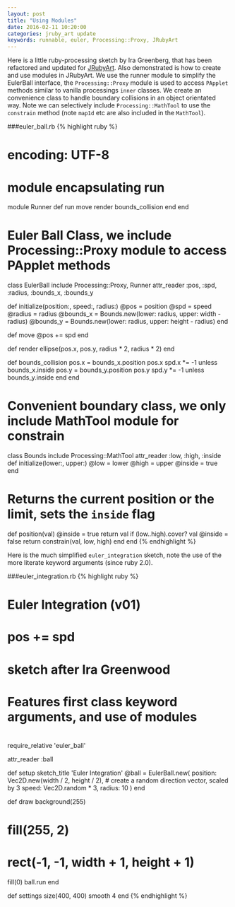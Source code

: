 ```yaml
---
layout: post
title: "Using Modules"
date: 2016-02-11 10:20:00
categories: jruby_art update
keywords: runnable, euler, Processing::Proxy, JRubyArt
---
```


Here is a little ruby-processing sketch by Ira Greenberg, that has been refactored and updated for [JRubyArt][jruby_art]. Also demonstrated is how to create and use modules in JRubyArt. We use the runner module to simplify the EulerBall interface, the `Processing::Proxy` module is used to access `PApplet` methods similar to vanilla processings `inner` classes. We create an convenience class to handle boundary collisions in an object orientated way.  Note we can selectively include `Processing::MathTool` to use the `constrain` method (note `map1d` etc are also included in the `MathTool`).

###euler_ball.rb
{% highlight ruby %}
# encoding: UTF-8

# module encapsulating run
module Runner
  def run
    move
    render
    bounds_collision
  end
end

# Euler Ball Class, we include Processing::Proxy module to access PApplet methods
class EulerBall
  include Processing::Proxy, Runner
  attr_reader :pos, :spd, :radius, :bounds_x, :bounds_y

  def initialize(position:, speed:, radius:)
    @pos = position
    @spd = speed
    @radius = radius
    @bounds_x = Bounds.new(lower: radius, upper: width - radius)
    @bounds_y = Bounds.new(lower: radius, upper: height - radius)
  end

  def move
    @pos += spd
  end

  def render
    ellipse(pos.x, pos.y, radius * 2, radius * 2)
  end

  def bounds_collision
    pos.x = bounds_x.position pos.x
    spd.x *= -1 unless bounds_x.inside
    pos.y = bounds_y.position pos.y
    spd.y *= -1 unless bounds_y.inside
  end
end

# Convenient boundary class, we only include MathTool module for constrain
class Bounds
  include Processing::MathTool
  attr_reader :low, :high, :inside
  def initialize(lower:, upper:)
    @low = lower
    @high = upper
    @inside = true
  end

  # Returns the current position or the limit, sets the `inside` flag
  def position(val)
    @inside = true
    return val if (low..high).cover? val
    @inside = false
    return constrain(val, low, high)
  end
end
{% endhighlight %}

Here is the much simplified `euler_integration` sketch, note the use of the more literate keyword arguments (since ruby 2.0).

###euler_integration.rb
{% highlight ruby %}
#
# Euler Integration (v01)
# pos  +=  spd
# sketch after Ira Greenwood 
# Features first class keyword arguments, and use of modules
#
require_relative 'euler_ball'

attr_reader :ball

def setup
  sketch_title 'Euler Integration'
  @ball = EulerBall.new(
    position: Vec2D.new(width / 2, height / 2),
    # create a random direction vector, scaled by 3
    speed: Vec2D.random * 3,
    radius: 10
  )
end

def draw
  background(255)
  # fill(255, 2)
  # rect(-1, -1, width + 1, height + 1)
  fill(0)
  ball.run
end

def settings
  size(400, 400)
  smooth 4
end
{% endhighlight %}

[jruby_art]:https://ruby-processing.github.io/index.html
